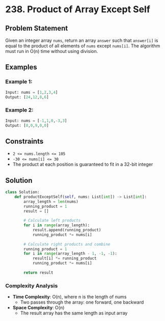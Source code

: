 # 238. Product of Array Except Self

## Problem Statement

Given an integer array `nums`, return an array `answer` such that `answer[i]` is equal to the product of all elements of `nums` except `nums[i]`. The algorithm must run in O(n) time without using division.

## Examples

### Example 1:
```python
Input: nums = [1,2,3,4]
Output: [24,12,8,6]
```

### Example 2:
```python
Input: nums = [-1,1,0,-3,3]
Output: [0,0,9,0,0]
```

## Constraints
* `2 <= nums.length <= 105`
* `-30 <= nums[i] <= 30`
* The product at each position is guaranteed to fit in a 32-bit integer

## Solution

```python
class Solution:
    def productExceptSelf(self, nums: List[int]) -> List[int]:
        array_length = len(nums)
        running_product = 1
        result = []
        
        # Calculate left products
        for i in range(array_length):
            result.append(running_product)
            running_product *= nums[i]
            
        # Calculate right products and combine
        running_product = 1
        for i in range(array_length - 1, -1, -1):
            result[i] *= running_product
            running_product *= nums[i]
            
        return result
```

### Complexity Analysis
- **Time Complexity**: O(n), where n is the length of nums
  - Two passes through the array: one forward, one backward
- **Space Complexity**: O(n)
  - The result array has the same length as input array

